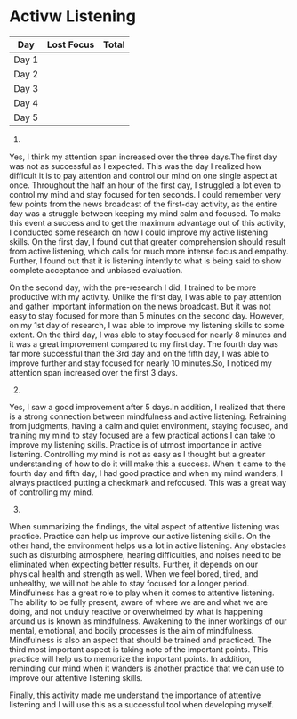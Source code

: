# Activw Listening

|  Day  | Lost Focus                        | Total |
|-----|-----------------------------------|-------|
|  Day 1|  |  |||   ||||  ||  |||  ||    |   14  |
|  Day 2| ||  |  |  |||  || | |          |   11  |
|  Day 3| ||  ||  |  |||  |              |   9   |
|  Day 4| |  | ||  |  |||              |   8   |
|  Day 5| |  |||  | |                  |   5   |

 

1.
Yes, I think my attention span increased over the three days.The first day was not as successful as I expected. This was the day I realized how difficult it is to pay attention and control our mind on one single aspect at once. Throughout the half an hour of the first day, I struggled a lot even to control my mind and stay focused for ten seconds. I could remember very few points from the news broadcast of the first-day activity, as the entire day was a struggle between keeping my mind calm and focused. To make this event a success and to get the maximum advantage out of this activity, I conducted some research on how I could improve my active listening skills. On the first day, I found out that greater comprehension should result from active listening, which calls for much more intense focus and empathy. Further, I found out that it is listening intently to what is being said to show complete acceptance and unbiased evaluation.

On the second day, with the pre-research I did, I trained to be more productive with my activity. Unlike the first day, I was able to pay attention and gather important information on the news broadcast. But it was not easy to stay focused for more than 5 minutes on the second day. However, on my 1st day of research, I was able to improve my listening skills to some extent. On the third day, I was able to stay focused for nearly 8 minutes and it was a great improvement compared to my first day. The fourth day was far more successful than the 3rd day and on the fifth day, I was able to improve further and stay focused for nearly 10 minutes.So, I noticed my attention span increased over the first 3 days.

2.
Yes, I saw a good improvement after 5 days.In addition, I realized that there is a strong connection between mindfulness and active listening. Refraining from judgments, having a calm and quiet environment, staying focused, and training my mind to stay focused are a few practical actions I can take to improve my listening skills. Practice is of utmost importance in active listening. Controlling my mind is not as easy as I thought but a greater understanding of how to do it will make this a success. When it came to the fourth day and fifth day, I had good practice and when my mind wanders, I always practiced putting a checkmark and refocused. This was a great way of controlling my mind.


3.

When summarizing the findings, the vital aspect of attentive listening was practice. Practice can help us improve our active listening skills. On the other hand, the environment helps us a lot in active listening. Any obstacles such as disturbing atmosphere, hearing difficulties, and noises need to be eliminated when expecting better results. Further, it depends on our physical health and strength as well. When we feel bored, tired, and unhealthy, we will not be able to stay focused for a longer period.
           Mindfulness has a great role to play when it comes to attentive listening. The ability to be fully present, aware of where we are and what we are doing, and not unduly reactive or overwhelmed by what is happening around us is known as mindfulness. Awakening to the inner workings of our mental, emotional, and bodily processes is the aim of mindfulness. Mindfulness is also an aspect that should be trained and practiced.
           The third most important aspect is taking note of the important points. This practice will help us to memorize the important points. In addition, reminding our mind when it wanders is another practice that we can use to improve our attentive listening skills.
          
 Finally, this activity made me understand the importance of attentive listening and I will use this as a successful tool when developing myself.


